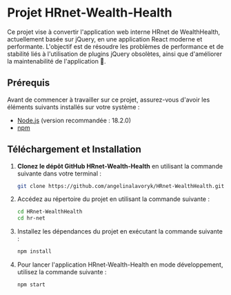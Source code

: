 # Projet HRnet-Wealth-Health

Ce projet vise à convertir l'application web interne HRnet de WealthHealth, actuellement basée sur jQuery, en une application React moderne et performante. L'objectif est de résoudre les problèmes de performance et de stabilité liés à l'utilisation de plugins jQuery obsolètes, ainsi que d'améliorer la maintenabilité de l'application 🚀.

## Prérequis

Avant de commencer à travailler sur ce projet, assurez-vous d'avoir les éléments suivants installés sur votre système :

- [Node.js](https://nodejs.org/) (version recommandée : 18.2.0)
- [npm](https://www.npmjs.com/)

## Téléchargement et Installation

1. **Clonez le dépôt GitHub HRnet-Wealth-Health** en utilisant la commande suivante dans votre terminal :

   ```bash
   git clone https://github.com/angelinalavoryk/HRnet-WealthHealth.git

2. Accédez au répertoire du projet en utilisant la commande suivante :

   ```bash
   cd HRnet-WealthHealth
   cd hr-net

3. Installez les dépendances du projet en exécutant la commande suivante :

   ```bash
   npm install


4. Pour lancer l'application HRnet-Wealth-Health en mode développement, utilisez la commande suivante :
     ```bash
   npm start

